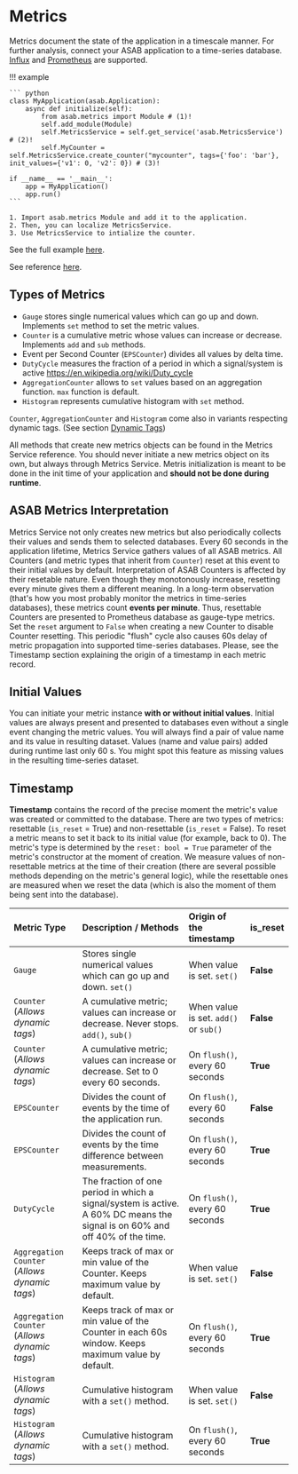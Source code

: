 # Metrics

Metrics document the state of the application in a timescale manner. 
For further analysis, connect your ASAB application to a time-series
database. [Influx](https://www.influxdata.com/) and
[Prometheus](https://prometheus.io/) are supported.


!!! example

	``` python
	class MyApplication(asab.Application):
		async def initialize(self):
			from asab.metrics import Module # (1)!
			self.add_module(Module)
			self.MetricsService = self.get_service('asab.MetricsService') # (2)!
			self.MyCounter = self.MetricsService.create_counter("mycounter", tags={'foo': 'bar'}, init_values={'v1': 0, 'v2': 0}) # (3)!

	if __name__ == '__main__':
		app = MyApplication()
		app.run()
	```

	1. Import asab.metrics Module and add it to the application.
	2. Then, you can localize MetricsService.
	3. Use MetricsService to intialize the counter.


See the full example [here](https://github.com/TeskaLabs/asab/blob/master/examples/metrics.py).

See reference [here](./../../../reference/metrics/service.md).

## Types of Metrics

-   `Gauge` stores single numerical values which can go up and down.
    Implements `set` method to set the metric values.
-   `Counter` is a cumulative metric whose values can increase or decrease. 
    Implements `add` and `sub` methods.
-   Event per Second Counter (`EPSCounter`) divides all values by delta time.
-   `DutyCycle` measures the fraction of a period in which a signal/system is active <https://en.wikipedia.org/wiki/Duty_cycle>
-   `AggregationCounter` allows to `set` values based on an aggregation function.
    `max` function is default.
-   `Histogram` represents cumulative histogram with `set` method.

`Counter`, `AggregationCounter` and `Histogram` come also in variants
respecting dynamic tags. (See section [Dynamic Tags](./tags.md))

All methods that create new metrics objects can be found in the Metrics
Service reference. You should never initiate a new metrics object on its
own, but always through Metrics Service. Metris initialization is meant
to be done in the init time of your application and **should not be done
during runtime**.

## ASAB Metrics Interpretation

Metrics Service not only creates new metrics but also periodically
collects their values and sends them to selected databases. Every 60
seconds in the application lifetime, Metrics Service gathers values of
all ASAB metrics. All Counters (and metric types that inherit from
`Counter`) reset at this event to their
initial values by default. Interpretation of ASAB Counters is affected
by their resetable nature. Even though they monotonously increase,
resetting every minute gives them a different meaning. In a long-term
observation (that's how you most probably monitor the metrics in
time-series databases), these metrics count **events per minute**. Thus,
resettable Counters are presented to Prometheus database as gauge-type
metrics. Set the `reset` argument to `False`
when creating a new Counter to disable Counter resetting. This periodic
"flush" cycle also causes 60s delay of metric propagation into
supported time-series databases.
Please, see the Timestamp section explaining the origin of a timestamp in each metric record.

## Initial Values

You can initiate your metric instance **with or without initial values**.
Initial values are always present and presented to databases even without a single event changing the metric values.
You will always find a pair of value name and its value in resulting dataset.
Values (name and value pairs) added during runtime last only 60 s.
You might spot this feature as missing values in the resulting time-series dataset.


## Timestamp

**Timestamp** contains the record of the precise moment the metric's
value was created or committed to the database. There are two types of
metrics: resettable (`is_reset` = True) and non-resettable
(`is_reset` = False). To reset a metric means to set it
back to its initial value (for example, back to 0). The metric's type
is determined by the `reset: bool = True` parameter of the metric's
constructor at the moment of creation. We measure values of non-resettable
metrics at the time of their creation (there are several possible
methods depending on the metric's general logic), while
the resettable ones are measured when we reset the data
(which is also the moment of them being sent into the database).

| Metric Type                       | Description / Methods                        | Origin of the timestamp        | is_reset  |
| :-------------------------------- | :------------------------------------------- | :---------------------  | :-------- |
| `Gauge`                           | Stores single numerical values which can go up and down. `set()`  | When value is set. `set()` | **False** |
| `Counter` (*Allows dynamic tags*) | A cumulative metric; values can increase or decrease. Never stops. `add()`, `sub()` | When value is set. `add()` or `sub()` | **False** |
| `Counter` (*Allows dynamic tags*) | A cumulative metric; values can increase or decrease. Set to 0 every 60 seconds. | On `flush()`, every 60 seconds   | **True**  |
| `EPSCounter`                      | Divides the count of events by the time of the application run.      | On `flush()`, every 60 seconds | **False** |
| `EPSCounter`                      | Divides the count of events by the time difference between measurements.   | On `flush()`, every 60 seconds  | **True** |
| `DutyCycle`                      | The fraction of one period in which a signal/system is active. A 60% DC means the signal is on 60% and off 40% of the time.   | On `flush()`, every 60 seconds | **True** |
| `Aggregation Counter` (*Allows dynamic tags*) | Keeps track of max or min value of the Counter. Keeps maximum value by default.  | When value is set. `set()` | **False** |
| `Aggregation Counter` (*Allows dynamic tags*)| Keeps track of max or min value of the Counter in each 60s window. Keeps maximum value by default. | On `flush()`, every 60 seconds | **True** |
| `Histogram`  (*Allows dynamic tags*) | Cumulative histogram with a `set()` method.      | When value is set. `set()` | **False** |
| `Histogram`  (*Allows dynamic tags*) | Cumulative histogram with a `set()` method. | On `flush()`, every 60 seconds | **True** |



